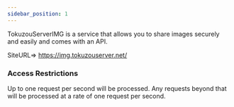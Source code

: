 ```yaml
---
sidebar_position: 1
---
```

TokuzouServerIMG is a service that allows you to share images securely and easily and comes with an API.

SiteURL=> https://img.tokuzouserver.net/

### Access Restrictions
Up to one request per second will be processed. Any requests beyond that will be processed at a rate of one request per second.
